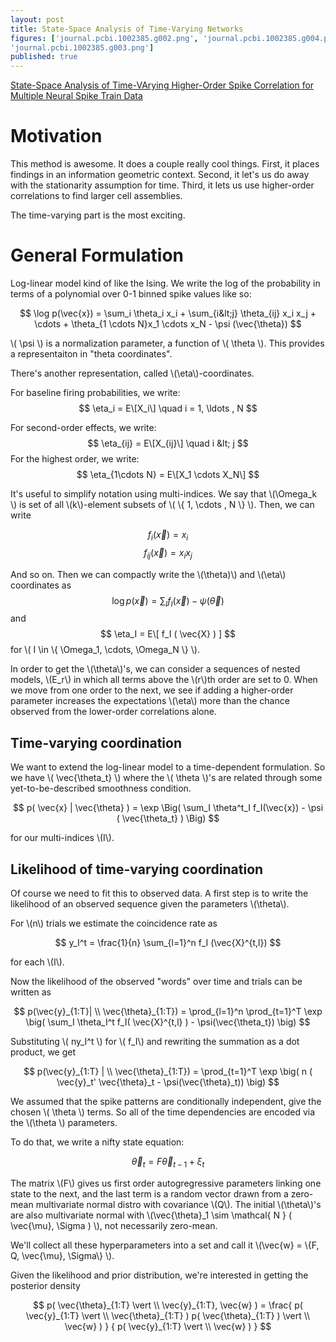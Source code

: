 ```yaml
---
layout: post
title: State-Space Analysis of Time-Varying Networks
figures: ['journal.pcbi.1002385.g002.png', 'journal.pcbi.1002385.g004.png',
'journal.pcbi.1002385.g003.png']
published: true
--- 
```



[State-Space Analysis of Time-VArying Higher-Order Spike Correlation for
Multiple Neural Spike Train
Data](http://www.ploscompbiol.org/article/info%3Adoi%2F10.1371%2Fjournal.pcbi.1002385)

# Motivation 

This method is awesome. It does a couple really cool things. First, it places
findings in an information geometric context. Second, it let's us do away with
the stationarity assumption for time. Third, it lets us use higher-order
correlations to find larger cell assemblies. 

The time-varying part is the most exciting. 

# General Formulation

Log-linear model kind of like the Ising. We write the log of the probability
in terms of a polynomial over 0-1 binned spike values like so: 

$$ \log p(\vec{x}) = \sum_i \theta_i x_i + \sum_{i&lt;j} \theta_{ij} x_i x_j + \cdots + \theta_{1 \cdots N}x_1 \cdots x_N - \psi (\vec{\theta}) $$

\\( \psi \\) is a normalization parameter, a function of \\( \theta \\). This
provides a representaiton in "theta coordinates". 

There's another representation, called \\(\eta\\)-coordinates. 

For baseline firing probabilities, we write: 
$$ 
\eta_i = E\[X_i\] \quad i = 1, \ldots , N
$$

For second-order effects, we write: 
$$
\eta_{ij} = E\[X_{ij}\] \quad i &lt; j 
$$
For the highest order, we write: 
$$
\eta_{1\cdots N} = E\[X_1 \cdots X_N\]
$$

It's useful to simplify notation using multi-indices. We say that \\(\Omega_k
\\) is set of all \\(k\\)-element subsets of \\( \\{ 1, \cdots , N \\} \\).
Then, we can write

$$ f_i (\vec{x}) = x_i $$
$$ f_{ij}(\vec{x}) = x_i x_j $$

And so on. Then we can compactly write the \\(\theta)\\) and \\(\eta\\)
coordinates as 
$$ \log p ( \vec{x} ) = \sum_I f_I (\vec{x}) - \psi (\vec{\theta} ) $$
and
$$ \eta_I = E\[ f_I ( \vec{X} ) ] $$
for \\( I \in \\{ \Omega_1, \cdots, \Omega_N \\} \\).

In order to get the \\(\theta\\)'s, we can consider a sequences of nested
models, \\(E_r\\) in which all terms above the \\(r\\)th order are set to 0.
When we move from one order to the next, we see if adding a higher-order
parameter increases the expectations \\(\eta\\) more than the chance observed
from the lower-order correlations alone. 

## Time-varying coordination

We want to extend the log-linear model to a time-dependent formulation. So we
have \\( \vec{\theta_t} \\) where the \\( \theta \\)'s are related through
some yet-to-be-described smoothness condition. 

$$ p( \vec{x} | \vec{\theta} ) = \exp \Big( \sum_I \theta^t_I f_I(\vec{x}) - \psi (
\vec{\theta_t} ) \Big) $$

for our multi-indices \\(I\\). 

## Likelihood of time-varying coordination

Of course we need to fit this to observed data. A first step is to write the
likelihood of an observed sequence given the parameters \\(\theta\\). 

For \\(n\\) trials we estimate the coincidence rate as 

$$ y_I^t = \frac{1}{n} \sum_{l=1}^n f_I (\vec{X}^{t,l}) $$

for each \\(I\\).

Now the likelihood of the observed "words" over time and trials can be written
as

$$ p(\vec{y}_{1:T}| \\ \vec{\theta}_{1:T}) = \prod_{l=1}^n \prod_{t=1}^T \exp \big( \sum_I \theta_I^t
f_I( \vec{X}^{t,l} ) - \psi(\vec{\theta_t}) \big) $$

Substituting \\( ny_I^t \\) for \\( f_I\\) and rewriting the summation as a
dot product, we get

$$ p(\vec{y}_{1:T} | \\ \vec{\theta}_{1:T}) = \prod_{t=1}^T \exp \big( n ( \vec{y}_t' \vec{\theta}_t -
\psi(\vec{\theta}_t)) \big) $$

We assumed that the spike patterns are conditionally independent, give the
chosen \\( \theta \\) terms. So all of the time dependencies are encoded via
the \\(\theta \\) parameters. 

To do that, we write a nifty state equation: 

$$ \vec{\theta}_t = F\vec{\theta}_{t-1} + \xi_t $$

The matrix \\(F\\) gives us first order autogregressive parameters linking one
state to the next, and the last term is a random vector drawn from a zero-mean
multivariate normal distro with covariance \\(Q\\). The initial \\(\theta\\)'s
are also multivariate normal with \\(\vec{\theta}_1 \sim \mathcal{ N } (
\vec{\mu}, \Sigma ) \\), not necessarily zero-mean. 

We'll collect all these hyperparameters into a set and call it \\(\vec{w} =
\\\{F, Q, \vec{\mu}, \Sigma\\} \\). 

Given the likelihood and prior distribution, we're interested in getting the
posterior density

$$
p( \vec{\theta}_{1:T} \vert \\ \vec{y}_{1:T}, \vec{w} ) = \frac{ p(
\vec{y}_{1:T} \vert \\ \vec{\theta}_{1:T} ) p(
\vec{\theta}_{1:T} ) \vert \\ \vec{w} ) } { p( \vec{y}_{1:T} \vert \\ \vec{w} ) } 
$$




